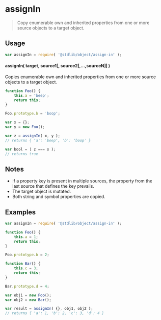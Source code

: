 <!--

@license Apache-2.0

Copyright (c) 2025 The Stdlib Authors.

Licensed under the Apache License, Version 2.0 (the "License");
you may not use this file except in compliance with the License.
You may obtain a copy of the License at

   http://www.apache.org/licenses/LICENSE-2.0

Unless required by applicable law or agreed to in writing, software
distributed under the License is distributed on an "AS IS" BASIS,
WITHOUT WARRANTIES OR CONDITIONS OF ANY KIND, either express or implied.
See the License for the specific language governing permissions and
limitations under the License.

-->

# assignIn

> Copy enumerable own and inherited properties from one or more source objects to a target object.

<!-- Section to include introductory text. Make sure to keep an empty line after the intro `section` element and another before the `/section` close. -->

<section class="intro">

</section>

<!-- /.intro -->

<!-- Package usage documentation. -->

<section class="usage">

## Usage

```javascript
var assignIn = require( '@stdlib/object/assign-in' );
```

#### assignIn( target, source1\[, source2\[,...,sourceN]] )

Copies enumerable own and inherited properties from one or more source objects to a target object.

```javascript
function Foo() {
    this.a = 'beep';
    return this;
}

Foo.prototype.b = 'boop';

var x = {};
var y = new Foo();

var z = assignIn( x, y );
// returns { 'a': 'beep', 'b': 'boop' }

var bool = ( z === x );
// returns true
```

</section>

<!-- /.usage -->

<!-- Package usage notes. Make sure to keep an empty line after the `section` element and another before the `/section` close. -->

<section class="notes">

## Notes

-   If a property key is present in multiple sources, the property from the last source that defines the key prevails.
-   The target object is mutated.
-   Both string and symbol properties are copied.

</section>

<!-- /.notes -->

<!-- Package usage examples. -->

<section class="examples">

## Examples

<!-- eslint no-undef: "error" -->

```javascript
var assignIn = require( '@stdlib/object/assign-in' );

function Foo() {
    this.a = 1;
    return this;
}

Foo.prototype.b = 2;

function Bar() {
    this.c = 3;
    return this;
}

Bar.prototype.d = 4;

var obj1 = new Foo();
var obj2 = new Bar();

var result = assignIn( {}, obj1, obj2 );
// returns { 'a': 1, 'b': 2, 'c': 3, 'd': 4 }
```

</section>

<!-- /.examples -->

<!-- Section to include cited references. If references are included, add a horizontal rule *before* the section. Make sure to keep an empty line after the `section` element and another before the `/section` close. -->

<section class="references">

</section>

<!-- /.references -->

<!-- Section for related `stdlib` packages. Do not manually edit this section, as it is automatically populated. -->

<section class="related">

<!-- /.related -->

<!-- Section for all links. Make sure to keep an empty line after the `section` element and another before the `/section` close. -->

<section class="links">

<!-- <related-links> -->

<!-- </related-links> -->

</section>

<!-- /.links -->
